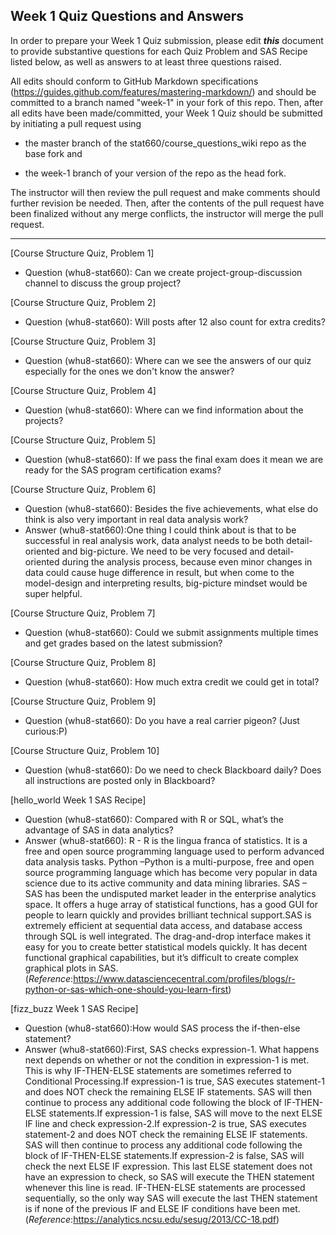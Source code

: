 ## Week 1 Quiz Questions and Answers

In order to prepare your Week 1 Quiz submission, please edit ***this*** document to provide substantive questions for each Quiz Problem and SAS Recipe listed below, as well as answers to at least three questions raised.

All edits should conform to GitHub Markdown specifications (https://guides.github.com/features/mastering-markdown/) and should be committed to a branch named "week-1" in your fork of this repo. Then, after all edits have been made/committed, your Week 1 Quiz should be submitted by initiating a pull request using

- the master branch of the stat660/course_questions_wiki repo as the base fork and

- the week-1 branch of your version of the repo as the head fork.

The instructor will then review the pull request and make comments should further revision be needed. Then, after the contents of the pull request have been finalized without any merge conflicts, the instructor will merge the pull request.



********************************************************************************



[Course Structure Quiz, Problem 1]
* Question (whu8-stat660): Can we create project-group-discussion channel to discuss the group project?



[Course Structure Quiz, Problem 2]
* Question (whu8-stat660): Will posts after 12 also count for extra credits?



[Course Structure Quiz, Problem 3]
* Question (whu8-stat660): Where can we see the answers of our quiz especially for the ones we don't know the answer?



[Course Structure Quiz, Problem 4]
* Question (whu8-stat660): Where can we find information about the projects?



[Course Structure Quiz, Problem 5]
* Question (whu8-stat660): If we pass the final exam does it mean we are ready for the SAS program certification exams?



[Course Structure Quiz, Problem 6]
* Question (whu8-stat660): Besides the five achievements, what else do think is also very important in real data analysis work?
* Answer (whu8-stat660):One thing I could think about is that to be successful in real analysis work, data analyst needs to be both detail-oriented and big-picture. We need to be very focused and detail-oriented during the analysis process, because even minor changes in data could cause huge difference in result, but when come to the model-design and interpreting results, big-picture mindset would be super helpful.



[Course Structure Quiz, Problem 7]
* Question (whu8-stat660): Could we submit assignments multiple times and get grades based on the latest submission?



[Course Structure Quiz, Problem 8]
* Question (whu8-stat660): How much extra credit we could get in total? 



[Course Structure Quiz, Problem 9]
* Question (whu8-stat660):  Do you have a real carrier pigeon? (Just curious:P) 



[Course Structure Quiz, Problem 10]
* Question (whu8-stat660): Do we need to check Blackboard daily? Does all instructions are posted only in Blackboard? 



[hello_world Week 1 SAS Recipe]
* Question (whu8-stat660): Compared with R or SQL, what’s the advantage of SAS in data analytics?
* Answer (whu8-stat660): R - R is the lingua franca of statistics. It is a free and open source programming language used to perform advanced data analysis tasks. Python –Python is a multi-purpose, free and open source programming language which has become very popular in data science due to its active community and data mining libraries. SAS – SAS has been the undisputed market leader in the enterprise analytics space. It offers a huge array of statistical functions, has a good GUI for people to learn quickly and provides brilliant technical support.SAS is extremely efficient at sequential data access, and database access through SQL is well integrated. The drag-and-drop interface makes it easy for you to create better statistical models quickly.  It has decent functional graphical capabilities, but it’s difficult to create complex graphical plots in SAS.(*Reference*:https://www.datasciencecentral.com/profiles/blogs/r-python-or-sas-which-one-should-you-learn-first)



[fizz_buzz Week 1 SAS Recipe]
* Question (whu8-stat660):How would SAS process the if-then-else statement?
* Answer (whu8-stat660):First, SAS checks expression-1. What happens next depends on whether or not the condition in expression-1 is met. This is why IF-THEN-ELSE statements are sometimes referred to Conditional Processing.If expression-1 is true, SAS executes statement-1 and does NOT check the remaining ELSE IF statements. SAS will then continue to process any additional code following the block of IF-THEN-ELSE statements.If expression-1 is false, SAS will move to the next ELSE IF line and check expression-2.If expression-2 is true, SAS executes statement-2 and does NOT check the remaining ELSE IF statements. SAS will then continue to process any additional code following the block of IF-THEN-ELSE statements.If expression-2 is false, SAS will check the next ELSE IF expression. This last ELSE statement does not have an expression to check, so SAS will execute the THEN statement whenever this line is read. IF-THEN-ELSE statements are processed sequentially, so the only way SAS will execute the last THEN statement is if none of the previous IF and ELSE IF conditions have been met.(*Reference*:https://analytics.ncsu.edu/sesug/2013/CC-18.pdf)


